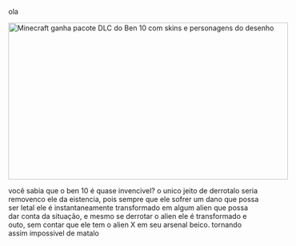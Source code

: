 ola 

<img src="https://s2-techtudo.glbimg.com/zlDj4neiVaUiQv7EkgLCilxYOVc=/1200x/smart/filters:cover():strip_icc()/i.s3.glbimg.com/v1/AUTH_08fbf48bc0524877943fe86e43087e7a/internal_photos/bs/2021/3/i/6zC7clRzGGre0hhBzGIA/minecraft-ben-10-dlc-omnitrix-skins.jpg" jsaction="VQAsE" class="sFlh5c pT0Scc iPVvYb" style="max-width: 1200px; height: 314px; margin: 0px; width: 559px;" alt="Minecraft ganha pacote DLC do Ben 10 com skins e personagens do desenho" jsname="kn3ccd" aria-hidden="false">

você sabia que o ben 10 é quase invencivel? o unico jeito de derrotalo seria removenco ele da eistencia, pois sempre que ele sofrer um dano que possa ser letal ele é instantaneamente transformado em algum alien que possa dar conta da situação, e mesmo se derrotar o alien ele é transformado e outo, sem contar que ele tem o alien X em seu arsenal beico. tornando assim impossivel de matalo
